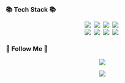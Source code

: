 

<!--
**petcu1004/petcu1004** is a ✨ _special_ ✨ repository because its `README.md` (this file) appears on your GitHub profile.

Here are some ideas to get you started:

- 🔭 I’m currently working on ...
- 🌱 I’m currently learning ...
- 👯 I’m looking to collaborate on ...
- 🤔 I’m looking for help with ...
- 💬 Ask me about ...
- 📫 How to reach me: ...
- 😄 Pronouns: ...
- ⚡ Fun fact: ...
-->






<h3>📚 Tech Stack 📚</h3>
<p align="center">
  <img src="https://img.shields.io/badge/Java-007396?style=flat-square&logo=Java&logoColor=white"/></a>&nbsp
  <img src="https://img.shields.io/badge/Python-3766AB?style=flat-square&logo=Python&logoColor=white"/></a>&nbsp 
  <img src="https://img.shields.io/badge/Mysql-E6B91E?style=flat-square&logo=MySql&logoColor=white"/></a>&nbsp 
  <img src="https://img.shields.io/badge/Android-3DDC84?style=flat-square&logo=Android&logoColor=white"/></a>&nbsp
  <br>
  <img src="https://img.shields.io/badge/Flutter-02569B?style=flat-square&logo=fluttera&logoColor=white"/></a>&nbsp
  <img src="https://img.shields.io/badge/Dart-000000?style=flat-square&logo=Dart&logoColor=white"/></a>&nbsp
  <img src="https://img.shields.io/badge/JavaScript-ffb13b?style=flat-square&logo=JavaScript&logoColor=white"/></a>&nbsp
  <img src="https://img.shields.io/badge/HTML5-02569B?style=flat-square&logo=HTML5&logoColor=white"/></a>&nbsp
  
</p>

<h3>🌈 Follow Me 🌈</h3>
<p align="center">
  <a href="mailto:msw4585@gmail.com"><img src="https://img.shields.io/badge/Gmail-d14836?style=flat-square&logo=Gmail&logoColor=white&link=msw4585@gmail.com"/></a>
</p>

<!--
<h3 align="center">👩‍💻 My Github Stats 👩‍💻</h3>

<div align="center">
![Anurag's GitHub stats](https://github-readme-stats.vercel.app/api?username=petcu1004&show_icons=true&bg_color=00000000)
</div>
-->


<p align="center">
<a href="https://hits.seeyoufarm.com"><img src="https://hits.seeyoufarm.com/api/count/incr/badge.svg?url=https%3A%2F%2Fgithub.com%2Fpetcu1004&count_bg=%23666EFD&title_bg=%23555555&icon=github.svg&icon_color=%23E7E7E7&title=hits&edge_flat=false"/></a>
</p>
